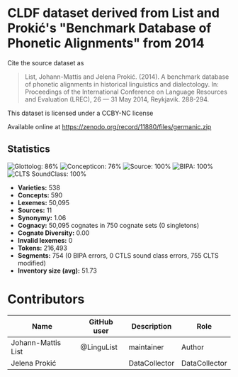 # CLDF dataset derived from List and Prokić's "Benchmark Database of Phonetic Alignments" from 2014

Cite the source dataset as

> List, Johann-Mattis and Jelena Prokić. (2014). A benchmark database of phonetic alignments in historical linguistics and dialectology. In: Proceedings of the International Conference on Language Resources and Evaluation (LREC), 26 — 31 May 2014, Reykjavik. 288-294.

This dataset is licensed under a CCBY-NC license

Available online at https://zenodo.org/record/11880/files/germanic.zip

## Statistics


![Glottolog: 86%](https://img.shields.io/badge/Glottolog-86%25-yellowgreen.svg "Glottolog: 86%")
![Concepticon: 76%](https://img.shields.io/badge/Concepticon-76%25-yellow.svg "Concepticon: 76%")
![Source: 100%](https://img.shields.io/badge/Source-100%25-brightgreen.svg "Source: 100%")
![BIPA: 100%](https://img.shields.io/badge/BIPA-100%25-brightgreen.svg "BIPA: 100%")
![CLTS SoundClass: 100%](https://img.shields.io/badge/CLTS%20SoundClass-100%25-brightgreen.svg "CLTS SoundClass: 100%")

- **Varieties:** 538
- **Concepts:** 590
- **Lexemes:** 50,095
- **Sources:** 11
- **Synonymy:** 1.06
- **Cognacy:** 50,095 cognates in 750 cognate sets (0 singletons)
- **Cognate Diversity:** 0.00
- **Invalid lexemes:** 0
- **Tokens:** 216,493
- **Segments:** 754 (0 BIPA errors, 0 CTLS sound class errors, 755 CLTS modified)
- **Inventory size (avg):** 51.73

# Contributors

Name | GitHub user | Description | Role
--- | --- | --- | ---
Johann-Mattis List | @LinguList | maintainer | Author
Jelena Prokić | | DataCollector | DataCollector


